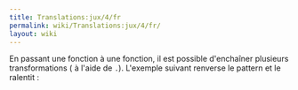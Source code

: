 ```yaml
---
title: Translations:jux/4/fr
permalink: wiki/Translations:jux/4/fr/
layout: wiki
---
```


En passant une fonction à une fonction, il est possible d'enchaîner
plusieurs transformations ( à l'aide de `.`). L'exemple suivant renverse
le pattern et le ralentit :
